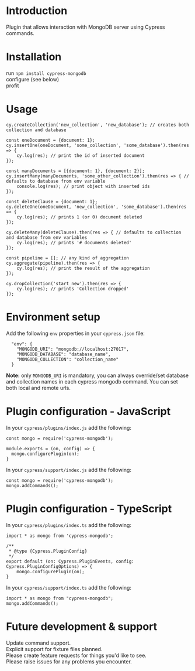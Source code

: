 # Introduction

Plugin that allows interaction with MongoDB server using Cypress commands.

# Installation

run `npm install cypress-mongodb`<br>
configure (see below)<br>
profit

# Usage

```
cy.createCollection('new_collection', 'new_database'); // creates both collection and database

const oneDocument = {document: 1};
cy.insertOne(oneDocument, 'some_collection', 'some_database').then(res => {
    cy.log(res); // print the id of inserted document
});

const manyDocuments = [{document: 1}, {document: 2}];
cy.insertMany(manyDocuments, 'some_other_collection').then(res => { // defaults to database from env variable
    console.log(res); // print object with inserted ids
});

const deleteClause = {document: 1};
cy.deleteOne(oneDocument, 'new_collection', 'some_database').then(res => {
    cy.log(res); // prints 1 (or 0) document deleted
});

cy.deleteMany(deleteClause).then(res => { // defaults to collection and database from env variables
    cy.log(res); // prints '# documents deleted'
});

const pipeline = []; // any kind of aggregation
cy.aggregate(pipeline).then(res => {
    cy.log(res); // print the result of the aggregation
});

cy.dropCollection('start_new').then(res => {
    cy.log(res); // prints 'Collection dropped'
});
```

# Environment setup

Add the following `env` properties in your `cypress.json` file:
```
  "env": {
    "MONGODB_URI": "mongodb://localhost:27017",
    "MONGODB_DATABASE": "database_name",
    "MONGODB_COLLECTION": "collection_name"
  }
```

<b>Note:</b> only `MONGODB_URI` is mandatory, you can always override/set database and collection names in each cypress mongodb command. You can set both local and remote urls.

# Plugin configuration - JavaScript

In your `cypress/plugins/index.js` add the following:

```
const mongo = require('cypress-mongodb');

module.exports = (on, config) => {
  mongo.configurePlugin(on);
}
```

In your `cypress/support/index.js` add the following:

```
const mongo = require('cypress-mongodb');
mongo.addCommands();
```


# Plugin configuration - TypeScript

In your `cypress/plugins/index.ts` add the following:

```
import * as mongo from 'cypress-mongodb';

/**
 * @type {Cypress.PluginConfig}
 */
export default (on: Cypress.PluginEvents, config: Cypress.PluginConfigOptions) => {
    mongo.configurePlugin(on);
}
```

In your `cypress/support/index.ts` add the following:

```
import * as mongo from "cypress-mongodb";
mongo.addCommands();
```

# Future development & support

Update command support.<br>
Explicit support for fixture files planned.<br>
Please create feature requests for things you'd like to see.<br>
Please raise issues for any problems you encounter.